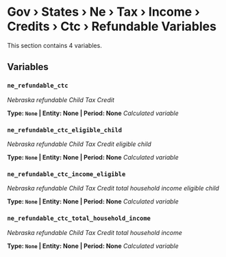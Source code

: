 # Gov › States › Ne › Tax › Income › Credits › Ctc › Refundable Variables

This section contains 4 variables.

## Variables

### `ne_refundable_ctc`
*Nebraska refundable Child Tax Credit*

**Type: `None` | Entity: None | Period: None**
*Calculated variable*

### `ne_refundable_ctc_eligible_child`
*Nebraska refundable Child Tax Credit eligible child*

**Type: `None` | Entity: None | Period: None**
*Calculated variable*

### `ne_refundable_ctc_income_eligible`
*Nebraska refundable Child Tax Credit total household income eligible child*

**Type: `None` | Entity: None | Period: None**
*Calculated variable*

### `ne_refundable_ctc_total_household_income`
*Nebraska refundable Child Tax Credit total household income*

**Type: `None` | Entity: None | Period: None**
*Calculated variable*
